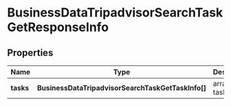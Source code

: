 # BusinessDataTripadvisorSearchTaskGetResponseInfo

## Properties

| Name | Type | Description | Notes |
|------------ | ------------- | ------------- | -------------|
**tasks** | **BusinessDataTripadvisorSearchTaskGetTaskInfo[]** | array of tasks |[optional]|